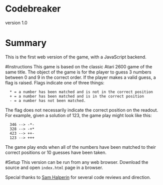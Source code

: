 Codebreaker
===========
version 1.0

# Summary
This is the first web version of the game, with a JavaScript backend.

#Instructions
This game is based on the classic Atari 2600 game of the same
title. The object of the game is for the player to guess 3
numbers between 0 and 9 in the correct order. If the player
makes a valid guess, a flag is raised. Flags indicate one
of three things:

```
  * = a number has been matched and is not in the correct position
  + = a number has been matched and is in the correct position
  - = a number has not been matched.
```

The flag does not necessarily indicate the correct position on
the readout. For example, given a solution of 123, the game play
might look like this:

```
  346 --> -*-
  328 --> -+*
  423 --> ++-
  123 --> +++
```

The game play ends when all of the numbers have been matched
to their correct positions or 10 guesses have been taken.

#Setup
This version can be run from any web browser. Download the source and open `index.html` page in a browser.

Special thanks to [Sam Halperin](https://github.com/shalperin) for several code reviews and direction.
